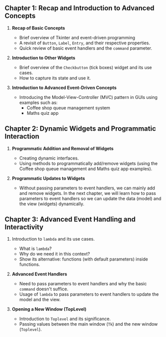 ## **Chapter 1: Recap and Introduction to Advanced Concepts**
1. **Recap of Basic Concepts**
    - Brief overview of Tkinter and event-driven programming
    - A revisit of `Button`, `Label`, `Entry`, and their respective properties.
    - Quick review of basic event handlers and the `command` parameter.

2. **Introduction to Other Widgets**
    - Brief overview of the `Checkbutton` (tick boxes) widget and its use cases.
    - How to capture its state and use it.
  
3. **Introduction to Advanced Event-Driven Concepts**
    - Introducing the Model-View-Controller (MVC) pattern in GUIs using examples such as:
        - Coffee shop queue management system
        - Maths quiz app

## **Chapter 2: Dynamic Widgets and Programmatic Interaction**
1. **Programmatic Addition and Removal of Widgets**
    - Creating dynamic interfaces.
    - Using methods to programmatically add/remove widgets (using the Coffee shop queue management and Maths quiz app examples).

2. **Programmatic Updates to Widgets**
    - Without passing parameters to event handlers, we can mainly add and remove widgets. In the next chapter, we will learn how to pass parameters to event handlers so we can update the data (model) and the view (widgets) dynamically.

## **Chapter 3: Advanced Event Handling and Interactivity**
1. Introduction to `lambda` and its use cases.
    - What is `lambda`?
    - Why do we need it in this context?
    - Show its alternative: functions (with default parameters) inside functions.

2. **Advanced Event Handlers**
    - Need to pass parameters to event handlers and why the basic `command` doesn't suffice.
    - Usage of `lambda` to pass parameters to event handlers to update the model and the view.

3. **Opening a New Window (TopLevel)**
    - Introduction to `Toplevel` and its significance.
    - Passing values between the main window (`Tk`) and the new window (`Toplevel`).